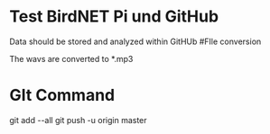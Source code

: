 # Test BirdNET Pi und GitHub

Data should be stored and analyzed within GitHUb
#FIle conversion

The wavs are converted to *.mp3

# GIt Command
git add --all
git push -u origin master
